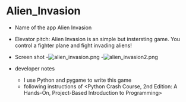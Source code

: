 # Alien_Invasion

- Name of the app
Alien Invasion

- Elevator pitch:
Alien Invasion is an simple but instersting game. You control a fighter plane and fight invading aliens! 

- Screen shot
  -![alien_invasion.png](https://i.loli.net/2021/12/02/APSWoX3nxUZCEeG.png)
  -![alien_invasion2.png](https://i.loli.net/2021/12/02/uyXG1EiYgO2bpDW.png)
  
- developer notes
  - I use Python and pygame to write this game
  - following instructions of <Python Crash Course, 2nd Edition: A Hands-On, Project-Based Introduction to Programming> 
